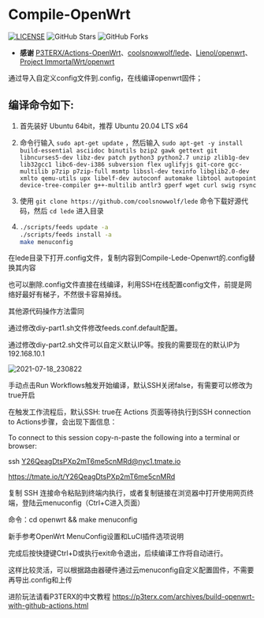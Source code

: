 # Compile-OpenWrt

[![LICENSE](https://img.shields.io/github/license/mashape/apistatus.svg?style=flat-square&label=LICENSE)](https://github.com/Lancenas/actions-openwrt-helloworld/blob/master/LICENSE)
![GitHub Stars](https://img.shields.io/github/stars/Lancenas/actions-openwrt-helloworld.svg?style=flat-square&label=Stars&logo=github)
![GitHub Forks](https://img.shields.io/github/forks/Lancenas/actions-openwrt-helloworld.svg?style=flat-square&label=Forks&logo=github)

- **感谢** [P3TERX/Actions-OpenWrt](https://github.com/P3TERX/Actions-OpenWrt)、[coolsnowwolf/lede](https://github.com/coolsnowwolf/lede)、[Lienol/openwrt](https://github.com/Lienol/openwrt)、[Project ImmortalWrt/openwrt](https://github.com/immortalwrt/immortalwrt)   

通过导入自定义config文件到.config，在线编译openwrt固件；

编译命令如下:
-
1. 首先装好 Ubuntu 64bit，推荐 Ubuntu 20.04 LTS x64

2. 命令行输入 `sudo apt-get update` ，然后输入
   `
   sudo apt-get -y install build-essential asciidoc binutils bzip2 gawk gettext git libncurses5-dev libz-dev patch python3 python2.7 unzip zlib1g-dev lib32gcc1 libc6-dev-i386 subversion flex uglifyjs git-core gcc-multilib p7zip p7zip-full msmtp libssl-dev texinfo libglib2.0-dev xmlto qemu-utils upx libelf-dev autoconf automake libtool autopoint device-tree-compiler g++-multilib antlr3 gperf wget curl swig rsync
   `

3. 使用 `git clone https://github.com/coolsnowwolf/lede` 命令下载好源代码，然后 `cd lede` 进入目录

4. ```bash
   ./scripts/feeds update -a
   ./scripts/feeds install -a
   make menuconfig
   ```
在lede目录下打开.config文件，复制内容到Compile-Lede-Openwrt的.config替换其内容

也可以删除.config文件直接在线编译，利用SSH在线配置config文件，前提是网络好最好有梯子，不然很卡容易掉线。

其他源代码操作方法雷同

通过修改diy-part1.sh文件修改feeds.conf.default配置。

通过修改diy-part2.sh文件可以自定义默认IP等。按我的需要现在的默认IP为192.168.10.1

![2021-07-18_230822](https://user-images.githubusercontent.com/84278744/126072452-6103adc4-0e19-4816-a769-e67d15ee1c21.png)

手动点击Run Workflows触发开始编译，默认SSH关闭false，有需要可以修改为true开启

在触发工作流程后，默认SSH: true在 Actions 页面等待执行到SSH connection to Actions步骤，会出现下面信息：

To connect to this session copy-n-paste the following into a terminal or browser:

ssh Y26QeagDtsPXp2mT6me5cnMRd@nyc1.tmate.io

https://tmate.io/t/Y26QeagDtsPXp2mT6me5cnMRd

复制 SSH 连接命令粘贴到终端内执行，或者复制链接在浏览器中打开使用网页终端，登陆云menuconfig（Ctrl+C进入页面）

命令：cd openwrt && make menuconfig

新手参考OpenWrt MenuConfig设置和LuCI插件选项说明

完成后按快捷键Ctrl+D或执行exit命令退出，后续编译工作将自动进行。

这样比较灵活，可以根据路由器硬件通过云menuconfig自定义配置固件，不需要再导出.config和上传

进阶玩法请看P3TERX的中文教程
https://p3terx.com/archives/build-openwrt-with-github-actions.html
